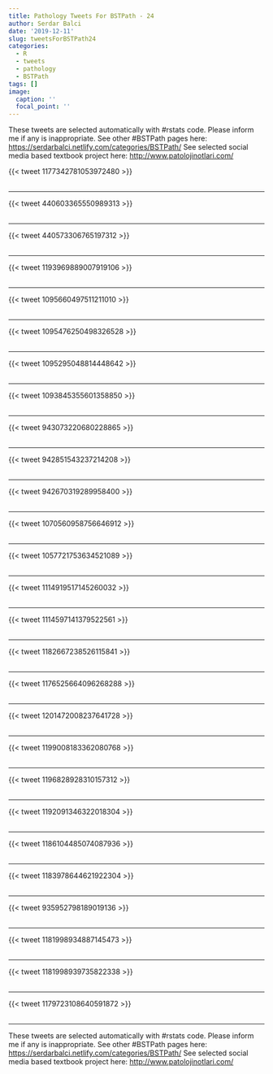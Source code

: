 ```yaml
---
title: Pathology Tweets For BSTPath - 24
author: Serdar Balci
date: '2019-12-11'
slug: tweetsForBSTPath24
categories:
  - R
  - tweets
  - pathology
  - BSTPath
tags: []
image:
  caption: ''
  focal_point: ''
---
```



These tweets are selected automatically with #rstats code. Please inform me if any is inappropriate.
See other #BSTPath pages here: https://serdarbalci.netlify.com/categories/BSTPath/ 
See selected social media based textbook project here: http://www.patolojinotlari.com/

{{< tweet 1177342781053972480 >}}
<br>
<br>
<hr>
{{< tweet 440603365550989313 >}}
<br>
<br>
<hr>
{{< tweet 440573306765197312 >}}
<br>
<br>
<hr>
{{< tweet 1193969889007919106 >}}
<br>
<br>
<hr>
{{< tweet 1095660497511211010 >}}
<br>
<br>
<hr>
{{< tweet 1095476250498326528 >}}
<br>
<br>
<hr>
{{< tweet 1095295048814448642 >}}
<br>
<br>
<hr>
{{< tweet 1093845355601358850 >}}
<br>
<br>
<hr>
{{< tweet 943073220680228865 >}}
<br>
<br>
<hr>
{{< tweet 942851543237214208 >}}
<br>
<br>
<hr>
{{< tweet 942670319289958400 >}}
<br>
<br>
<hr>
{{< tweet 1070560958756646912 >}}
<br>
<br>
<hr>
{{< tweet 1057721753634521089 >}}
<br>
<br>
<hr>
{{< tweet 1114919517145260032 >}}
<br>
<br>
<hr>
{{< tweet 1114597141379522561 >}}
<br>
<br>
<hr>
{{< tweet 1182667238526115841 >}}
<br>
<br>
<hr>
{{< tweet 1176525664096268288 >}}
<br>
<br>
<hr>
{{< tweet 1201472008237641728 >}}
<br>
<br>
<hr>
{{< tweet 1199008183362080768 >}}
<br>
<br>
<hr>
{{< tweet 1196828928310157312 >}}
<br>
<br>
<hr>
{{< tweet 1192091346322018304 >}}
<br>
<br>
<hr>
{{< tweet 1186104485074087936 >}}
<br>
<br>
<hr>
{{< tweet 1183978644621922304 >}}
<br>
<br>
<hr>
{{< tweet 935952798189019136 >}}
<br>
<br>
<hr>
{{< tweet 1181998934887145473 >}}
<br>
<br>
<hr>
{{< tweet 1181998939735822338 >}}
<br>
<br>
<hr>
{{< tweet 1179723108640591872 >}}
<br>
<br>
<hr>


These tweets are selected automatically with #rstats code. Please inform me if any is inappropriate.
See other #BSTPath pages here: https://serdarbalci.netlify.com/categories/BSTPath/ 
See selected social media based textbook project here: http://www.patolojinotlari.com/

